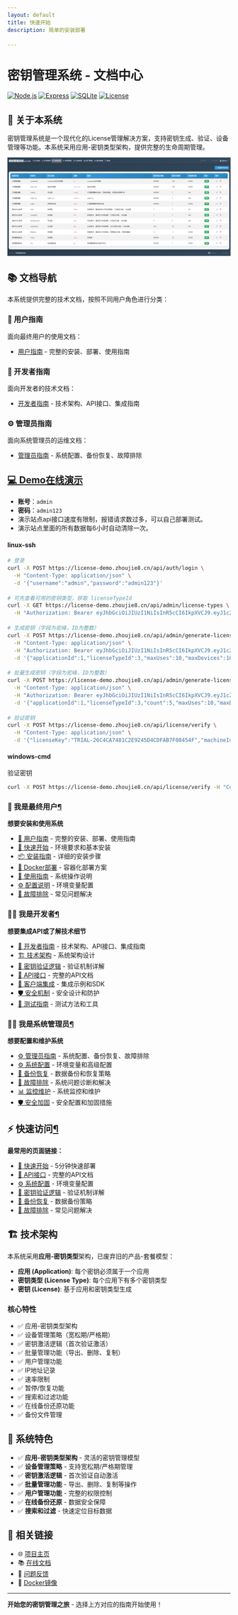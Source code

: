 ```yaml
---
layout: default
title: 快速开始
description: 简单的安装部署

---
```


# 密钥管理系统 - 文档中心

[![Node.js](https://img.shields.io/badge/Node.js-18+-green.svg)](https://nodejs.org/)
[![Express](https://img.shields.io/badge/Express-4.18+-blue.svg)](https://expressjs.com/)
[![SQLite](https://img.shields.io/badge/SQLite-3.0+-orange.svg)](https://www.sqlite.org/)
[![License](https://img.shields.io/badge/License-MIT-yellow.svg)](https://github.com/vbskycn/License/blob/main/LICENSE)

## 📖 关于本系统

密钥管理系统是一个现代化的License管理解决方案，支持密钥生成、验证、设备管理等功能。本系统采用应用-密钥类型架构，提供完整的生命周期管理。

![image-20250809215751912](assets/image-20250809215751912.png)

## 📚 文档导航

本系统提供完整的技术文档，按照不同用户角色进行分类：

### 📖 用户指南

面向最终用户的使用文档：

- [用户指南](docs/user-guide.md) - 完整的安装、部署、使用指南

### 🔧 开发者指南

面向开发者的技术文档：

- [开发者指南](docs/developer-guide.md) - 技术架构、API接口、集成指南

### ⚙️ 管理员指南

面向系统管理员的运维文档：

- [管理员指南](docs/admin-guide.md) - 系统配置、备份恢复、故障排除



## [💻 Demo在线演示](https://license-demo.zhoujie8.cn/)  

- **账号**：`admin`  
- **密码**：`admin123`  
- 演示站点api接口速度有限制，报错请求数过多，可以自己部署测试。
- 演示站点里面的所有数据每6小时自动清除一次。

#### linux-ssh

```bash
# 登录
curl -X POST https://license-demo.zhoujie8.cn/api/auth/login \
  -H "Content-Type: application/json" \
  -d '{"username":"admin","password":"admin123"}'

# 可先查看可用的密钥类型，获取 licenseTypeId
curl -X GET https://license-demo.zhoujie8.cn/api/admin/license-types \
  -H "Authorization: Bearer eyJhbGciOiJIUzI1NiIsInR5cCI6IkpXVCJ9.eyJ1c2VySWQiOjEsInVzZXJuYW1lIjoiYWRtaW4iLCJyb2xlIjoiYWRtaW4iLCJpYXQiOjE3NTQ2MjkxMDIsImV4cCI6MTc1NDYzNjMwMn0.mRLX4DqwYWPkwQRAdc8n8nwNHWe6_cDrF6vKBp4lJsc"

# 生成密钥（字段为驼峰，ID为整数）
curl -X POST https://license-demo.zhoujie8.cn/api/admin/generate-license \
  -H "Content-Type: application/json" \
  -H "Authorization: Bearer eyJhbGciOiJIUzI1NiIsInR5cCI6IkpXVCJ9.eyJ1c2VySWQiOjEsInVzZXJuYW1lIjoiYWRtaW4iLCJyb2xlIjoiYWRtaW4iLCJpYXQiOjE3NTQ2MjkxMDIsImV4cCI6MTc1NDYzNjMwMn0.mRLX4DqwYWPkwQRAdc8n8nwNHWe6_cDrF6vKBp4lJsc" \
  -d '{"applicationId":1,"licenseTypeId":3,"maxUses":10,"maxDevices":10,"validityDays":365}'

# 批量生成密钥（字段为驼峰，ID为整数）
curl -X POST https://license-demo.zhoujie8.cn/api/admin/generate-licenses \
  -H "Content-Type: application/json" \
  -H "Authorization: Bearer eyJhbGciOiJIUzI1NiIsInR5cCI6IkpXVCJ9.eyJ1c2VySWQiOjEsInVzZXJuYW1lIjoiYWRtaW4iLCJyb2xlIjoiYWRtaW4iLCJpYXQiOjE3NTQ2MjkxMDIsImV4cCI6MTc1NDYzNjMwMn0.mRLX4DqwYWPkwQRAdc8n8nwNHWe6_cDrF6vKBp4lJsc" \
  -d '{"applicationId":1,"licenseTypeId":3,"count":5,"maxUses":10,"maxDevices":10,"validityDays":365}'

# 验证密钥
curl -X POST https://license-demo.zhoujie8.cn/api/license/verify \
  -H "Content-Type: application/json" \
  -d '{"licenseKey":"TRIAL-26C4CA7481C2E9245D4CDFAB7F08454F","machineId":"machine_1213"}'
```

#### windows-cmd

验证密钥

```bash
curl -X POST https://license-demo.zhoujie8.cn/api/license/verify -H "Content-Type: application/json" -d "{\"licenseKey\":\"TRIAL-26C4CA7481C2E9245D4CDFAB7F08454F\",\"machineId\":\"test-device-091\"}"
```

### 👤 我是最终用户[¶](https://license.zhoujie8.cn/#_3)

**想要安装和使用系统**

- [📖 用户指南](https://license.zhoujie8.cn/user-guide/) - 完整的安装、部署、使用指南
- [🚀 快速开始](https://license.zhoujie8.cn/user-guide/#_1) - 环境要求和基本安装
- [📦 安装指南](https://license.zhoujie8.cn/user-guide/#_6) - 详细的安装步骤
- [🐳 Docker部署](https://license.zhoujie8.cn/user-guide/#docker) - 容器化部署方案
- [📖 使用指南](https://license.zhoujie8.cn/user-guide/#_12) - 系统操作说明
- [⚙️ 配置说明](https://license.zhoujie8.cn/user-guide/#_21) - 环境变量配置
- [🔧 故障排除](https://license.zhoujie8.cn/user-guide/#_27) - 常见问题解决

### 👨‍💻 我是开发者[¶](https://license.zhoujie8.cn/#_4)

**想要集成API或了解技术细节**

- [🔧 开发者指南](https://license.zhoujie8.cn/developer-guide/) - 技术架构、API接口、集成指南
- [🏗️ 技术架构](https://license.zhoujie8.cn/developer-guide/#_1) - 系统架构设计
- [🔐 密钥验证逻辑](https://license.zhoujie8.cn/developer-guide/#_6) - 验证机制详解
- [📡 API接口](https://license.zhoujie8.cn/developer-guide/#api) - 完整的API文档
- [🔗 客户端集成](https://license.zhoujie8.cn/developer-guide/#_34) - 集成示例和SDK
- [🛡️ 安全机制](https://license.zhoujie8.cn/developer-guide/#_40) - 安全设计和防护
- [🧪 测试指南](https://license.zhoujie8.cn/developer-guide/#_42) - 测试方法和工具

### 👨‍💼 我是系统管理员[¶](https://license.zhoujie8.cn/#_5)

**想要配置和维护系统**

- [⚙️ 管理员指南](https://license.zhoujie8.cn/admin-guide/) - 系统配置、备份恢复、故障排除
- [⚙️ 系统配置](https://license.zhoujie8.cn/admin-guide/#_1) - 环境变量和高级配置
- [💾 备份恢复](https://license.zhoujie8.cn/admin-guide/#_15) - 数据备份和恢复策略
- [🔧 故障排除](https://license.zhoujie8.cn/admin-guide/#_28) - 系统问题诊断和解决
- [📊 监控维护](https://license.zhoujie8.cn/admin-guide/#_36) - 系统监控和维护
- [🛡️ 安全加固](https://license.zhoujie8.cn/admin-guide/#_46) - 安全配置和加固措施

## ⚡ 快速访问[¶](https://license.zhoujie8.cn/#_6)

**最常用的页面链接：**

- [🚀 快速开始](https://license.zhoujie8.cn/user-guide/#_1) - 5分钟快速部署
- [📡 API接口](https://license.zhoujie8.cn/developer-guide/#api) - 完整的API文档
- [⚙️ 系统配置](https://license.zhoujie8.cn/admin-guide/#_1) - 环境变量配置
- [🔐 密钥验证逻辑](https://license.zhoujie8.cn/developer-guide/#_6) - 验证机制详解
- [💾 备份恢复](https://license.zhoujie8.cn/admin-guide/#_15) - 数据备份策略
- [🔧 故障排除](https://license.zhoujie8.cn/user-guide/#_27) - 常见问题解决



## 🏗️ 技术架构

本系统采用**应用-密钥类型**架构，已废弃旧的产品-套餐模型：

- **应用 (Application)**: 每个密钥必须属于一个应用
- **密钥类型 (License Type)**: 每个应用下有多个密钥类型  
- **密钥 (License)**: 基于应用和密钥类型生成

### 核心特性

- ✅ 应用-密钥类型架构
- ✅ 设备管理策略（宽松期/严格期）
- ✅ 密钥激活逻辑（首次验证激活）
- ✅ 批量管理功能（导出、删除、复制）
- ✅ 用户管理功能
- ✅ IP地址记录
- ✅ 速率限制
- ✅ 暂停/恢复功能
- ✅ 搜索和过滤功能
- ✅ 在线备份还原功能
- ✅ 备份文件管理



## 🎯 系统特色

- ✅ **应用-密钥类型架构** - 灵活的密钥管理模型
- ✅ **设备管理策略** - 支持宽松期/严格期管理
- ✅ **密钥激活逻辑** - 首次验证自动激活
- ✅ **批量管理功能** - 导出、删除、复制等操作
- ✅ **用户管理功能** - 完整的权限控制
- ✅ **在线备份还原** - 数据安全保障
- ✅ **搜索和过滤** - 快速定位目标数据



## 🔗 相关链接

- 🌐 [项目主页](https://github.com/vbskycn/LicenseM)
- 📚 [在线文档](https://license.zhoujie8.cn/)
- 🐛 [问题反馈](https://github.com/vbskycn/LicenseM/issues)
- 🐳 [Docker镜像](https://hub.docker.com/r/zhoujie218/license-management-system)

---

**开始您的密钥管理之旅** - 选择上方对应的指南开始使用！ 